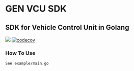 # GEN VCU SDK

## SDK for Vehicle Control Unit in Golang

![](https://github.com/pudjamansyurin/gen.vcu.sdk/actions/workflows/test.yml/badge.svg)
[![codecov](https://codecov.io/gh/pudjamansyurin/gen.vcu.sdk/branch/development/graph/badge.svg?token=EB3WNA9M44)](https://codecov.io/gh/pudjamansyurin/gen.vcu.sdk)

### How To Use

`See example/main.go`
